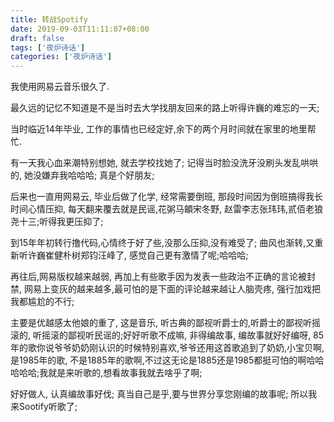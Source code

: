 ```yaml
---
title: 转战Spotify
date: 2019-09-03T11:11:07+08:00 
draft: false
tags: ['夜炉诗话']
categories: ['夜炉诗话']
---
```


我使用网易云音乐很久了.

最久远的记忆不知道是不是当时去大学找朋友回来的路上听得许巍的难忘的一天; 

当时临近14年毕业, 工作的事情也已经定好,余下的两个月时间就在家里的地里帮忙.

有一天我心血来潮特别想她, 就去学校找她了; 记得当时脸没洗牙没刷头发乱哄哄的, 她没嫌弃我哈哈哈; 真是个好朋友; 

后来也一直用网易云, 毕业后做了化学, 经常需要倒班, 那段时间因为倒班搞得我长时间心情压抑, 每天翻来覆去就是民谣,花粥马頔宋冬野, 赵雷李志张玮玮,贰佰老狼尧十三;听得我更压抑了;

到15年年初转行撸代码,心情终于好了些,没那么压抑,没有难受了; 曲风也渐转,又重新听许巍崔健朴树郑钧汪峰了, 感觉自己更有激情了呢;哈哈哈;

 再往后,网易版权越来越弱, 再加上有些歌手因为发表一些政治不正确的言论被封禁, 网易上变灰的越来越多,最可怕的是下面的评论越来越让人脑壳疼, 强行加戏把我都尴尬的不行; 
 
 主要是优越感太他娘的重了, 这是音乐, 听古典的鄙视听爵士的,听爵士的鄙视听摇滚的, 听摇滚的鄙视听民谣的;好好听歌不成嘛, 非得编故事, 编故事就好好编呀, 85年的歌你说爷爷奶奶刚认识的时候特别喜欢,爷爷还用这首歌追到了奶奶,小宝贝啊, 是1985年的歌, 不是1885年的歌啊,不过这无论是1885还是1985都挺可怕的啊哈哈哈哈哈;我就是来听歌的,想看故事我就去啥乎了啊;
 
  好好做人, 认真编故事好伐; 真当自己是乎,要与世界分享您刚编的故事呢; 所以我来Sootify听歌了;

